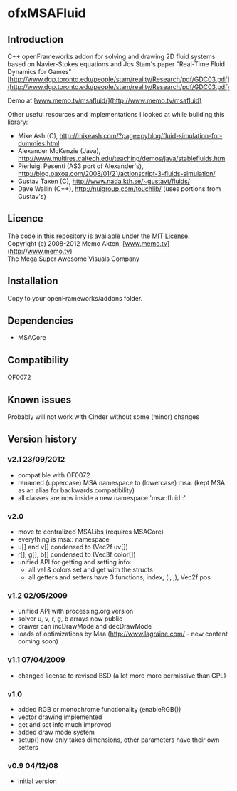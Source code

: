 ofxMSAFluid
=====================================

Introduction
------------
C++ openFrameworks addon for solving and drawing 2D fluid systems based on Navier-Stokes equations and Jos Stam's paper "Real-Time Fluid Dynamics for Games" [http://www.dgp.toronto.edu/people/stam/reality/Research/pdf/GDC03.pdf](http://www.dgp.toronto.edu/people/stam/reality/Research/pdf/GDC03.pdf)

Demo at [www.memo.tv/msafluid/](http://www.memo.tv/msafluid)

Other useful resources and implementations I looked at while building this library:  

- Mike Ash (C), http://mikeash.com/?page=pyblog/fluid-simulation-for-dummies.html
- Alexander McKenzie (Java), http://www.multires.caltech.edu/teaching/demos/java/stablefluids.htm
- Pierluigi Pesenti (AS3 port of Alexander's), http://blog.oaxoa.com/2008/01/21/actionscript-3-fluids-simulation/
- Gustav Taxen (C), http://www.nada.kth.se/~gustavt/fluids/
- Dave Wallin (C++), http://nuigroup.com/touchlib/ (uses portions from Gustav's)

Licence
-------
The code in this repository is available under the [MIT License](https://secure.wikimedia.org/wikipedia/en/wiki/Mit_license).  
Copyright (c) 2008-2012 Memo Akten, [www.memo.tv](http://www.memo.tv)  
The Mega Super Awesome Visuals Company


Installation
------------
Copy to your openFrameworks/addons folder.

Dependencies
------------
- MSACore

Compatibility
------------
OF0072


Known issues
------------
Probably will not work with Cinder without some (minor) changes

Version history
------------
### v2.1    23/09/2012
- compatible with OF0072
- renamed (uppercase) MSA namespace to (lowercase) msa. (kept MSA as an alias for backwards compatibility)
- all classes are now inside a new namespace 'msa::fluid::'

### v2.0
- move to centralized MSALibs (requires MSACore)
- everything is msa:: namespace
- u[] and v[] condensed to (Vec2f uv[])
- r[], g[], b[] condensed to (Vec3f color[])
- unified API for getting and setting info:
   - all vel & colors set and get with the structs
   - all getters and setters have 3 functions, index, (i, j), Vec2f pos

### v1.2	02/05/2009
- unified API with processing.org version
- solver u, v, r, g, b arrays now public
- drawer can incDrawMode and decDrawMode
- loads of optimizations by Maa (http://www.lagraine.com/ - new content coming soon)

### v1.1	07/04/2009
- changed license to revised BSD (a lot more more permissive than GPL)

### v1.0
- added RGB or monochrome functionality (enableRGB())
- vector drawing implemented
- get and set info much improved
- added draw mode system
- setup() now only takes dimensions, other parameters have their own setters

### v0.9	04/12/08
- initial version



